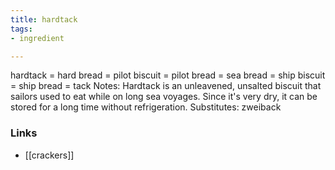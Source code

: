 ```yaml
---
title: hardtack
tags:
- ingredient

---
```

hardtack = hard bread = pilot biscuit = pilot bread = sea bread = ship biscuit = ship bread = tack Notes: Hardtack is an unleavened, unsalted biscuit that sailors used to eat while on long sea voyages. Since it's very dry, it can be stored for a long time without refrigeration. Substitutes: zweiback

### Links

* [[crackers]]
